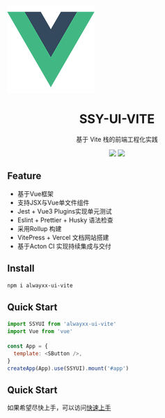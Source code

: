 <br>
<p aling="center">
<img src="https://github.com/TongShengBaiZi/homework/blob/main/assets/logo.png">
</p>
<h1 align="center">SSY-UI-VITE</h1>
<p align="center">
 基于 Vite 栈的前端工程化实践
 </p>
 <p align="center">
 <img src="https://img.shields.io/badge/build-passing-brightgreen?logo=%23000000
 ">
 <a href="https://codecov.io/gh/TongShengBaiZi/homework" >
 <img src="https://codecov.io/gh/TongShengBaiZi/homework/graph/badge.svg?token=9MCHL2YQQZ"/>
 </a>

## Feature
- 基于Vue框架
- 支持JSX与Vue单文件组件
- Jest + Vue3 Plugins实现单元测试
- Eslint + Prettier + Husky 语法检查
- 采用Rollup 构建
- VitePress + Vercel 文档网站搭建
- 基于Acton CI 实现持续集成与交付

## Install
```bash
npm i alwayxx-ui-vite
```

## Quick Start
```js
import SSYUI from 'alwayxx-ui-vite'
import Vue from 'vue'

const App = {
  template: <SButton />,
}
createApp(App).use(SSYUI).mount('#app')
```

## Quick Start
如果希望尽快上手，可以访问[快速上手](https://component-library-h8nqx5edq-alwayxxs-projects.vercel.app/)
